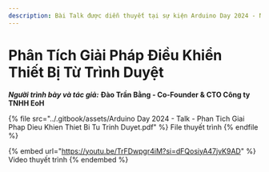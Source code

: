 ```yaml
---
description: Bài Talk được diễn thuyết tại sự kiện Arduino Day 2024 - Ngày 06/07/2024
---
```


# Phân Tích Giải Pháp Điều Khiển Thiết Bị Từ Trình Duyệt

_**Người trình bày và tác giả:**_ **Đào Trần Bằng - Co-Founder & CTO Công ty TNHH EoH**

{% file src="../.gitbook/assets/Arduino Day 2024 - Talk - Phan Tich Giai Phap Dieu Khien Thiet Bi Tu Trinh Duyet.pdf" %}
File thuyết trình
{% endfile %}

{% embed url="https://youtu.be/TrFDwpgr4iM?si=dFQosiyA47jvK9AD" %}
Video thuyết trình
{% endembed %}
